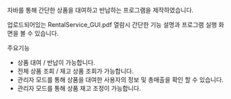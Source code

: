 자바를 통해 간단한 상품을 대여하고 반납하는 프로그램을 제작하였습니다.

업로드되어있는 RentalService_GUI.pdf 열람시 간단한 기능 설명과 프로그램 실행 화면을 볼 수 있습니다.

주요기능

- 상품 대여 / 반납이 가능합니다.
- 전체 상품 조회 / 재고 상품 조회가 가능합니다.
- 관리자 모드를 통해 상품을 대여한 사용자의 정보 및 총매출을 확인 할 수 있습니다.
- 관리자 모드를 통해 상품 재고 조정이 가능합니다.
